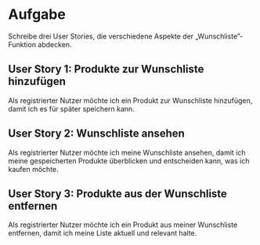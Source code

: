 # Aufgabe

Schreibe drei User Stories, die verschiedene Aspekte der „Wunschliste”-Funktion abdecken.

## User Story 1: Produkte zur Wunschliste hinzufügen

Als registrierter Nutzer möchte ich ein Produkt zur Wunschliste hinzufügen, damit ich es für später speichern kann.

## User Story 2: Wunschliste ansehen

Als registrierter Nutzer möchte ich meine Wunschliste ansehen, damit ich meine gespeicherten Produkte überblicken und entscheiden kann, was ich kaufen möchte.

## User Story 3: Produkte aus der Wunschliste entfernen

Als registrierter Nutzer möchte ich ein Produkt aus meiner Wunschliste entfernen, damit ich meine Liste aktuell und relevant halte.
